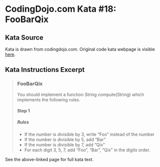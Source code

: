 # CodingDojo.com Kata #18: FooBarQix

## Kata Source

Kata is drawn from codingdojo.com. Original code kata webpage is visible
[here](https://codingdojo.org/kata/FooBarQix/).

## Kata Instructions Excerpt

> ### FooBarQix
> 
> You should implement a function String compute(String) which implements the
> following rules.
> 
> #### Step 1
> 
> ##### Rules
> 
> * If the number is divisible by 3, write “Foo” instead of the number
> * If the number is divisible by 5, add “Bar”
> * If the number is divisible by 7, add “Qix”
> * For each digit 3, 5, 7, add “Foo”, “Bar”, “Qix” in the digits order.

See the above-linked page for full kata text.
